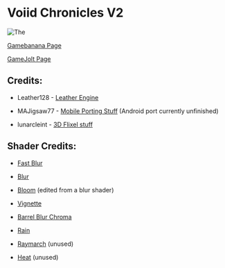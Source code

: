 # Voiid Chronicles V2
![The](https://i.imgur.com/YIaoz8W.gif)

[Gamebanana Page](https://gamebanana.com/mods/372018)

[GameJolt Page](https://gamejolt.com/games/VoiidChronicles/810060)

## Credits: 

* Leather128 - [Leather Engine](https://github.com/Leather128/LeatherEngine)

* MAJigsaw77 - [Mobile Porting Stuff](https://github.com/MAJigsaws-Storage/FNF-Mobile-Porting) (Android port currently unfinished)

* lunarcleint - [3D Flixel stuff](https://github.com/lunarcleint/3D-HaxeFlixel)

## Shader Credits: 

* [Fast Blur](https://github.com/Jam3/glsl-fast-gaussian-blur/blob/master/5.glsl)

* [Blur](https://www.shadertoy.com/view/Xltfzj)

* [Bloom](https://github.com/amilajack/gaussian-blur/blob/master/src/9.glsl) (edited from a blur shader)

* [Vignette](https://www.shadertoy.com/view/lsKSWR)

* [Barrel Blur Chroma](https://www.shadertoy.com/view/td2XDz)

* [Rain](https://www.shadertoy.com/view/MlfBWr)

* [Raymarch](https://www.shadertoy.com/view/WtGXDD) (unused)

* [Heat](https://www.shadertoy.com/view/XsVSRd ) (unused)
